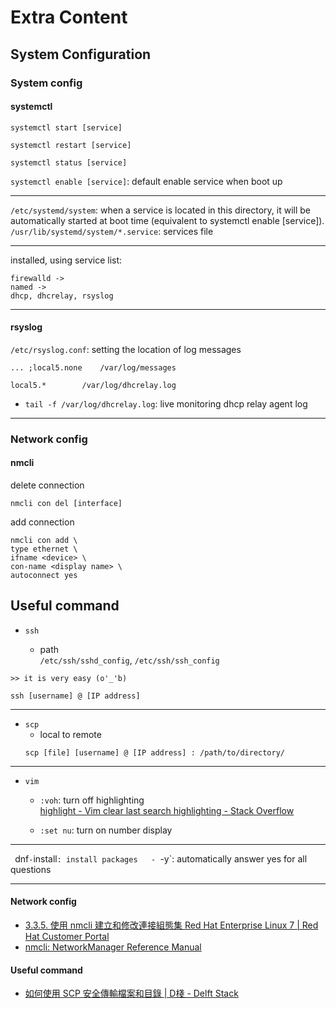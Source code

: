 # Extra Content
## System Configuration
### System config
#### systemctl
`systemctl start [service]`  

`systemctl restart [service]`  

`systemctl status [service]`  

`systemctl enable [service]`: default enable service when boot up  

---

`/etc/systemd/system`: when a service is located in this directory, it will be automatically started at boot time (equivalent to systemctl enable [service]).  
`/usr/lib/systemd/system/*.service`: services file

---

installed, using service list:  
```
firewalld ->
named ->
dhcp, dhcrelay, rsyslog
```

---

#### rsyslog
`/etc/rsyslog.conf`: setting the location of log messages  

```
... ;local5.none    /var/log/messages

local5.*        /var/log/dhcrelay.log
```

- `tail -f /var/log/dhcrelay.log`: live monitoring dhcp relay agent log  

---

### Network config
#### nmcli
delete connection
```
nmcli con del [interface]
```

add connection
```
nmcli con add \
type ethernet \
ifname <device> \
con-name <display name> \
autoconnect yes
```

## Useful command
- `ssh`

    - path  
        `/etc/ssh/sshd_config`, `/etc/ssh/ssh_config`  

```
>> it is very easy (o'_'b)

ssh [username] @ [IP address]
```

---

- `scp`
    - local to remote  
    ```
    scp [file] [username] @ [IP address] : /path/to/directory/
    ```

---

- `vim`
    - `:voh`: turn off highlighting  
    [highlight - Vim clear last search highlighting - Stack Overflow](https://stackoverflow.com/questions/657447/vim-clear-last-search-highlighting/657457#657457)

    - `:set nu`: turn on number display

---

` `dnf`
    - `install`: install packages  
    - `-y`: automatically answer yes for all questions

---

#### Network config
- [3.3.5. 使用 nmcli 建立和修改連接組態集 Red Hat Enterprise Linux 7 | Red Hat Customer Portal](https://access.redhat.com/documentation/zh-cn/red_hat_enterprise_linux/7/html/networking_guide/sec-creating_and_modifying_a_connection_profile_with_nmcli)
- [nmcli: NetworkManager Reference Manual](https://www.networkmanager.dev/docs/api/latest/nmcli.html#Examples)

#### Useful command
- [如何使用 SCP 安全傳輸檔案和目錄 | D棧 - Delft Stack](https://www.delftstack.com/zh-tw/howto/linux/how-to-securely-transfer-files-and-directories-using-scp/)